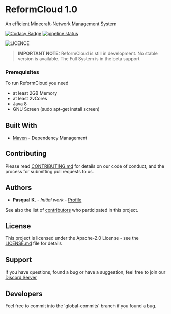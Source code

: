 # ReformCloud 1.0

An efficient Minecraft-Network Management System

<!-- //TODO: Change URL -->
[![Codacy Badge](https://api.codacy.com/project/badge/Grade/9500818dfbb246ce9f0872bbde6fa28a)](https://www.codacy.com?utm_source=gitlab.com&amp;utm_medium=referral&amp;utm_content=_Klaro/KlarCloudService-2.0&amp;utm_campaign=Badge_Grade)
[![pipeline status](https://gitlab.com/_Klaro/KlarCloudService-2.0/badges/master/pipeline.svg)](https://gitlab.com/_Klaro/KlarCloudService-2.0/commits/master)

![LICENCE](https://img.shields.io/badge/license-Apache--2.0-brightgreen.svg)

> <b>IMPORTANT NOTE:</b> ReformCloud is still in development. No stable version is available. The Full System is in the beta support

### Prerequisites

To run ReformCloud you need 
 * at least 2GB Memory
 * at least 2vCores
 * Java 8
 * GNU Screen (sudo apt-get install screen)

## Built With

* [Maven](https://maven.apache.org/) - Dependency Management

## Contributing

Please read [CONTRIBUTING.md](https://gitlab.com/_Klaro/KlarCloudService-2.0/blob/master/CONTRIBUTING.md) for details on our code of conduct, and the process for submitting pull requests to us.

## Authors

* **Pasqual K.** - *Initial work* - [Profile](https://gitlab.com/_Klaro)

See also the list of [contributors](https://gitlab.com/_Klaro/KlarCloudService-2.0/graphs/master) who participated in this project.

## License

This project is licensed under the Apache-2.0 License - see the [LICENSE.md](LICENSE) file for details

## Support

If you have questions, found a bug or have a suggestion, feel free to join our [Discord Server](https://discord.gg/fwe2CHD)

## Developers

Feel free to commit into the 'global-commits' branch if you found a bug.
